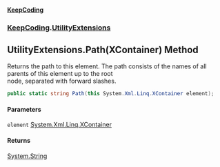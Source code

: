 #### [KeepCoding](index.md 'index')
### [KeepCoding](KeepCoding.md 'KeepCoding').[UtilityExtensions](UtilityExtensions.md 'KeepCoding.UtilityExtensions')
## UtilityExtensions.Path(XContainer) Method
Returns the path to this element. The path consists of the names of all parents of this element up to the root  
node, separated with forward slashes.
```csharp
public static string Path(this System.Xml.Linq.XContainer element);
```
#### Parameters
<a name='KeepCoding_UtilityExtensions_Path(System_Xml_Linq_XContainer)_element'></a>
`element` [System.Xml.Linq.XContainer](https://docs.microsoft.com/en-us/dotnet/api/System.Xml.Linq.XContainer 'System.Xml.Linq.XContainer')  
  
#### Returns
[System.String](https://docs.microsoft.com/en-us/dotnet/api/System.String 'System.String')  
